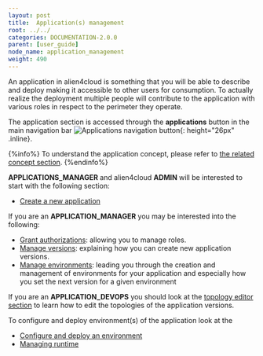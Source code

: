 ```yaml
---
layout: post
title:  Application(s) management
root: ../../
categories: DOCUMENTATION-2.0.0
parent: [user_guide]
node_name: application_management
weight: 490
---
```


An application in alien4cloud is something that you will be able to describe and deploy making it accessible to other users for consumption. To actually realize the deployment multiple people will contribute to the application with various roles in respect to the perimeter they operate.

The application section is accessed through the __applications__ button in the main navigation bar ![Applications navigation button](../../images/2.0.0/user_guide/applications/app_menu.png){: height="26px" .inline}.

{%info%}
To understand the application concept, please refer to [the related concept section](#/documentation/2.0.0/concepts/applications.html).
{%endinfo%}


__APPLICATIONS_MANAGER__ and alien4cloud __ADMIN__ will be interested to start with the following section:

* [Create a new application](#/documentation/2.0.0/user_guide/application_creation.html)

If you are an __APPLICATION_MANAGER__ you may be interested into the following:

* [Grant authorizations](#/documentation/2.0.0/user_guide/application_roles.html): allowing you to manage roles.
* [Manage versions](#/documentation/2.0.0/user_guide/application_versions.html): explaining how you can create new application versions.
* [Manage environments](#/documentation/2.0.0/user_guide/application_environments.html): leading you through the creation and management of environments for your application and especially how you set the next version for a given environment

If you are an __APPLICATION_DEVOPS__ you should look at the [topology editor section](#/documentation/2.0.0/user_guide/topology_editor.html) to learn how to edit the topologies of the application versions.

To configure and deploy environment(s) of the application look at the

* [Configure and deploy an environment](#/documentation/2.0.0/user_guide/application_deployment.html)
* [Managing runtime](#/documentation/2.0.0/user_guide/application_runtime.html)
